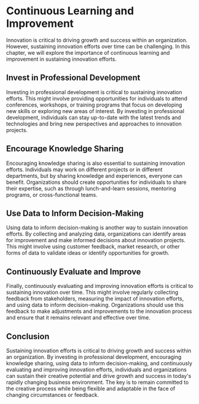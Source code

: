 # Continuous Learning and Improvement

Innovation is critical to driving growth and success within an organization. However, sustaining innovation efforts over time can be challenging. In this chapter, we will explore the importance of continuous learning and improvement in sustaining innovation efforts.

Invest in Professional Development
----------------------------------

Investing in professional development is critical to sustaining innovation efforts. This might involve providing opportunities for individuals to attend conferences, workshops, or training programs that focus on developing new skills or exploring new areas of interest. By investing in professional development, individuals can stay up-to-date with the latest trends and technologies and bring new perspectives and approaches to innovation projects.

Encourage Knowledge Sharing
---------------------------

Encouraging knowledge sharing is also essential to sustaining innovation efforts. Individuals may work on different projects or in different departments, but by sharing knowledge and experiences, everyone can benefit. Organizations should create opportunities for individuals to share their expertise, such as through lunch-and-learn sessions, mentoring programs, or cross-functional teams.

Use Data to Inform Decision-Making
----------------------------------

Using data to inform decision-making is another way to sustain innovation efforts. By collecting and analyzing data, organizations can identify areas for improvement and make informed decisions about innovation projects. This might involve using customer feedback, market research, or other forms of data to validate ideas or identify opportunities for growth.

Continuously Evaluate and Improve
---------------------------------

Finally, continuously evaluating and improving innovation efforts is critical to sustaining innovation over time. This might involve regularly collecting feedback from stakeholders, measuring the impact of innovation efforts, and using data to inform decision-making. Organizations should use this feedback to make adjustments and improvements to the innovation process and ensure that it remains relevant and effective over time.

Conclusion
----------

Sustaining innovation efforts is critical to driving growth and success within an organization. By investing in professional development, encouraging knowledge sharing, using data to inform decision-making, and continuously evaluating and improving innovation efforts, individuals and organizations can sustain their creative potential and drive growth and success in today's rapidly changing business environment. The key is to remain committed to the creative process while being flexible and adaptable in the face of changing circumstances or feedback.
